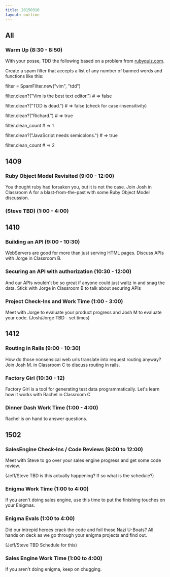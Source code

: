 ```yaml
---
title: 20150310
layout: outline
---
```

<!--- Classroom Usage
A
9 to 12: 1409

B
9 to 1030: 1410

C
9 to 1030:1412
10:30 to 12:1412

WS
Code reviews, checkins, work time etc.

-->

## All

### Warm Up (8:30 - 8:50)

With your posse, TDD the following based on a problem from [rubyquiz.com](http://rubyquiz.com/). 

Create a spam filter that accepts a list of any number of banned words and functions like this:

filter = SpamFilter.new("vim", "tdd")

filter.clean?("Vim is the best text editor.") # => false

filter.clean?("TDD is dead.") # => false (check for case-insensitivity)

filter.clean?("Richard.") # => true

filter.clean_count # => 1

filter.clean?("JavaScript needs semicolons.") # => true

filter.clean_count # => 2

## 1409

### Ruby Object Model Revisited (9:00 - 12:00)

You thought ruby had forsaken you, but it is not the case. Join Josh in
Classroom A for a blast-from-the-past with some Ruby Object Model
discussion.

### (Steve TBD) (1:00 - 4:00)

## 1410

### Building an API (9:00 - 10:30)

WebServers are good for more than just serving HTML pages. Discuss APIs
with Jorge in Classroom B.

### Securing an API with authorization (10:30 - 12:00)

And our APIs wouldn't be so great if anyone could just waltz in and snag
the data. Stick with Jorge in Classroom B to talk about securing APIs

### Project Check-Ins and Work Time (1:00 - 3:00)

Meet with Jorge to evaluate your product progress and Josh M to
evaluate your code. (Josh/Jorge TBD - set times)

## 1412

### Routing in Rails (9:00 - 10:30)

How do those nonsensical web urls translate into request routing anyway?
Join Josh M. in Classroom C to discuss routing in rails.

### Factory Girl (10:30 - 12)

Factory Girl is a tool for generating test data programmatically. Let's
learn how it works with Rachel in Classroom C

### Dinner Dash Work Time (1:00 - 4:00)

Rachel is on hand to answer questions.

## 1502

### SalesEngine Check-Ins / Code Reviews (9:00 to 12:00)

Meet with Steve to go over your sales engine progress and get some code
review.

(Jeff/Steve TBD is this actually happening? If so what is the schedule?)

### Enigma Work Time (1:00 to 4:00)

If you aren't doing sales engine, use this time to put the finishing
touches on your Enigmas.

### Enigma Evals (1:00 to 4:00)

Did our intrepid heroes crack the code and foil those Nazi U-Boats? All
hands on deck as we go through your enigma projects and find out.

(Jeff/Steve TBD Schedule for this)

### Sales Engine Work Time (1:00 to 4:00)

If you aren't doing enigma, keep on chugging.
